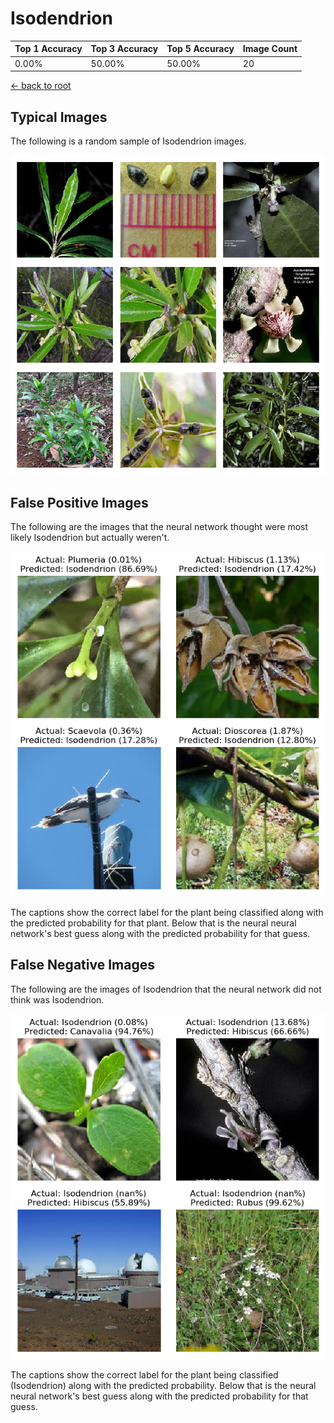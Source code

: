 
# Isodendrion

| Top 1 Accuracy | Top 3 Accuracy | Top 5 Accuracy | Image Count | 
| --- | --- | --- | --- |
| 0.00% | 50.00% | 50.00% | 20 | 

[← back to root](https://github.com/HACC2018/ohia.ai#results)

## Typical Images
The following is a random sample of Isodendrion images.
<p align="center"> <img src="../../../figures/typical/Isodendrion.png?raw=true"> </p>

## False Positive Images
The following are the images that the neural network thought were most likely Isodendrion but actually weren't.  
<p align="center"> <img src="../../../figures/false_positives/Isodendrion.png?raw=true"> </p>
The captions show the correct label for the plant being classified along with the predicted probability for that plant.  Below that is the neural neural network's best guess along with the predicted probability for that guess.

## False Negative Images
The following are the images of Isodendrion that the neural network did not think was Isodendrion.  
<p align="center"> <img src="../../../figures/false_negatives/Isodendrion.png?raw=true"> </p>
The captions show the correct label for the plant being classified (Isodendrion) along with the predicted probability.  Below that is the neural neural network's best guess along with the predicted probability for that guess.
